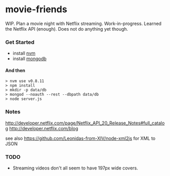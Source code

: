 movie-friends
=============

WIP. Plan a movie night with Netflix streaming. Work-in-progress. Learned the Netflix API (enough). Does not do anything yet though.

### Get Started

 * install [nvm](https://github.com/creationix/nvm)
 * install [mongodb](http://www.mongodb.org/)

#### And then

    > nvm use v0.8.11
    > npm install
    > mkdir -p data/db
    > mongod --noauth --rest --dbpath data/db
    > node server.js
   
### Notes

http://developer.netflix.com/page/Netflix_API_20_Release_Notes#full_catalog
http://developer.netflix.com/blog

see also https://github.com/Leonidas-from-XIV/node-xml2js for XML to JSON

### TODO

   * Streaming videos don't all seem to have 197px wide covers.